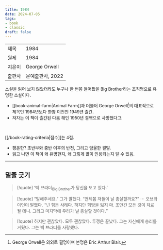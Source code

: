 ```yaml
---
title: 1984
date: 2024-07-05
tags:
- book
- classic
draft: false
---
```


| | |
| --- | --- |
| 제목 | 1984 |
| 원제 | 1984 |
| 지은이 | George Orwell |
| 출판사 | 문예출판사, 2022 |

소설을 읽어 보지 않았더라도 누구나 한 번쯤 들어봤을 Big Brother라는 조직명으로 유명한 소설이다.
- [[book-animal-farm|Animal Farm]]과 더불어 George Orwell[^1]의 대표작으로 제목인 1984년보다 한참 이전인 1949년 출간. 
- 저자는 이 책이 출간된 다음 해인 1950년 결핵으로 사망했다고.

<BR />

[[/book-rating-criteria|점수]]는 4점.
- 평온한? 초반부와 중반 이후의 반전, 그리고 암울한 결말.
- 읽고 나면 이 책이 왜 유명한지, 왜 그렇게 많이 인용되는지 알 수 있음.

[^1]: George Orwell은 의외로 필명이며 본명은 Eric Arthur Blair.


---
## 밑줄 긋기
> [!quote] ‘빅 브라더<sub>Big Brother</sub>가 당신을 보고 있다.’

> [!quote] “말해주세요.” 그가 말했다. “언제쯤 저들이 날 총살할까요?” $\cdots$ 오브라이언이 말했다. “넌 힘든 사례다. 하지만 희망을 잃지 마. 조만간 모든 것이 치료될 테니. 그리고 마지막에 우리가 널 총살할 것이다.”

> [!quote] 하지만 괜찮았다. 모두 괜찮았다. 투쟁은 끝났다. 그는 자신에게 승리를 거뒀다. 그는 빅 브라더를 사랑했다.